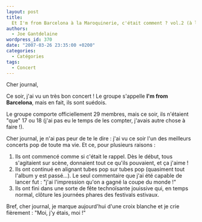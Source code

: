 ```yaml
---
layout: post
title:
  Et I'm from Barcelona à la Maroquinerie, c'était comment ? vol.2 (à la Cigale)
authors:
  - Joe Gantdelaine
wordpress_id: 370
date: "2007-03-26 23:35:00 +0200"
categories:
  - Catégories
tags:
  - Concert
---
```


Cher journal,

Ce soir, j'ai vu un très bon concert ! Le groupe s'appelle **I'm from
Barcelona**, mais en fait, ils sont suédois.

Le groupe comporte officiellement 29 membres, mais ce soir, ils n'étaient "que"
17 ou 18 (j'ai pas eu le temps de les compter, j'avais autre chose à faire !).

Cher journal, je n'ai pas peur de te le dire : j'ai vu ce soir l'un des
meilleurs concerts pop de toute ma vie. Et ce, pour plusieurs raisons :

1. Ils ont commencé comme si c'était le rappel. Dès le début, tous s'agitaient
   sur scène, donnaient tout ce qu'ils pouvaient, et ça j'aime !
2. Ils ont continué en alignant tubes pop sur tubes pop (quasiment tout l'album
   y est passé…). Le seul commentaire que j'ai été capable de lancer fut : "j'ai
   l'impression qu'on a gagné la coupe du monde !"
3. Ils ont fini dans une sorte de fête technoïsante jouissive qui, en temps
   normal, clôture les journées phares des festivals estivaux.

Bref, cher journal, je marque aujourd'hui d'une croix blanche et je crie
fièrement : "Moi, j'y étais, moi !"

